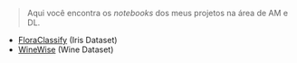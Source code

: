 > Aqui você encontra os *notebooks* dos meus projetos na área de AM e DL.

* [FloraClassify](https://github.com/vilelas/ciencia-de-dados/blob/main/Conjunto%20de%20dados%20flor%20Iris/Conjunto%20de%20dados%20flor%20Iris.ipynb) (Iris Dataset)
* [WineWise](https://github.com/vilelas/DataMine/blob/main/Classifica%C3%A7%C3%A3o%20de%20vinho/wineDataset.ipynb) (Wine Dataset)
